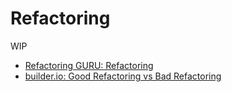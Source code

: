 # Refactoring

WIP

- [Refactoring GURU: Refactoring](https://refactoring.guru/refactoring)
- [builder.io: Good Refactoring vs Bad Refactoring](https://www.builder.io/blog/good-vs-bad-refactoring)
